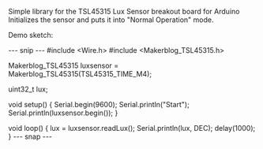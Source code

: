 Simple library for the TSL45315 Lux Sensor breakout board for Arduino
Initializes the sensor and puts it into "Normal Operation" mode.

Demo sketch:

--- snip ---
#include <Wire.h>
#include <Makerblog_TSL45315.h>

Makerblog_TSL45315 luxsensor = Makerblog_TSL45315(TSL45315_TIME_M4);

uint32_t lux;

void setup() {
  Serial.begin(9600);
  Serial.println("Start");
  Serial.println(luxsensor.begin());
}

void loop() {
  lux = luxsensor.readLux();
  Serial.println(lux, DEC);
  delay(1000);
}
--- snap ---